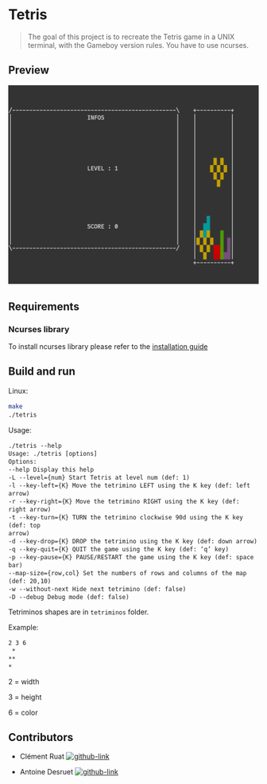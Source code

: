 # Tetris

>The goal of this project is to recreate the Tetris game in a UNIX terminal, with the Gameboy version rules.
You have to use ncurses.

## Preview
<p align="center">
  <img src=".github/readme_resources/game_preview.png" alt="game preview">
</p>


## Requirements

### Ncurses library

To install ncurses library please refer to the [installation guide](https://invisible-island.net/ncurses/)

## Build and run

Linux:

```sh
make
./tetris
```
Usage:
```shell
./tetris --help
Usage: ./tetris [options]
Options:
--help Display this help
-L --level={num} Start Tetris at level num (def: 1)
-l --key-left={K} Move the tetrimino LEFT using the K key (def: left arrow)
-r --key-right={K} Move the tetrimino RIGHT using the K key (def: right arrow)
-t --key-turn={K} TURN the tetrimino clockwise 90d using the K key (def: top
arrow)
-d --key-drop={K} DROP the tetrimino using the K key (def: down arrow)
-q --key-quit={K} QUIT the game using the K key (def: ‘q’ key)
-p --key-pause={K} PAUSE/RESTART the game using the K key (def: space bar)
--map-size={row,col} Set the numbers of rows and columns of the map (def: 20,10)
-w --without-next Hide next tetrimino (def: false)
-D --debug Debug mode (def: false)
```

Tetriminos shapes are in `tetriminos` folder.

Example:
```
2 3 6
 *
**
*
```
2 = width

3 = height

6 = color
## Contributors
- Clément Ruat  [![github-link][github-logo]](https://github.com/fantoruse)

- Antoine Desruet [![github-link][github-logo]](https://github.com/antwxne)

<!-- Markdown link & img definition's -->

[vsc-installation-doc]: https://code.visualstudio.com/docs/editor/command-line

[cmake-installation-doc]: https://cmake.org/install/

[Github-logo]: https://img.shields.io/badge/GitHub-100000?style=for-the-badge&logo=github&logoColor=white
